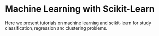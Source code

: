 # Machine Learning with Scikit-Learn

Here we present tutorials on machine learning and scikit-learn for study classification, regression and clustering problems.
